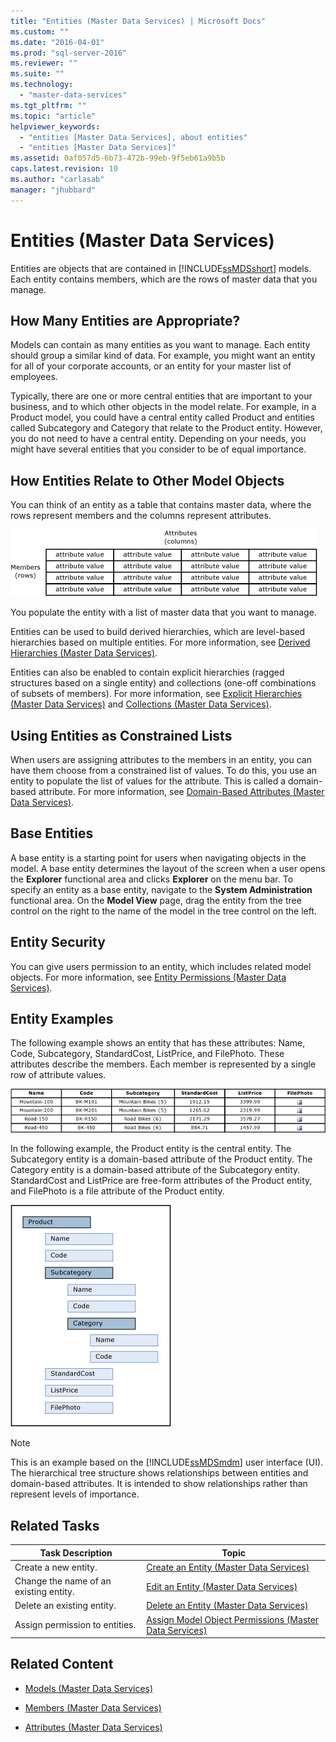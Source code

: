 ```yaml
---
title: "Entities (Master Data Services) | Microsoft Docs"
ms.custom: ""
ms.date: "2016-04-01"
ms.prod: "sql-server-2016"
ms.reviewer: ""
ms.suite: ""
ms.technology: 
  - "master-data-services"
ms.tgt_pltfrm: ""
ms.topic: "article"
helpviewer_keywords: 
  - "entities [Master Data Services], about entities"
  - "entities [Master Data Services]"
ms.assetid: 0af057d5-6b73-472b-99eb-9f5eb61a9b5b
caps.latest.revision: 10
ms.author: "carlasab"
manager: "jhubbard"
---
```

# Entities (Master Data Services)
  Entities are objects that are contained in [!INCLUDE[ssMDSshort](../a9notintoc/includes/ssmdsshort-md.md)] models. Each entity contains members, which are the rows of master data that you manage.  
  
## How Many Entities are Appropriate?  
 Models can contain as many entities as you want to manage. Each entity should group a similar kind of data. For example, you might want an entity for all of your corporate accounts, or an entity for your master list of employees.  
  
 Typically, there are one or more central entities that are important to your business, and to which other objects in the model relate. For example, in a Product model, you could have a central entity called Product and entities called Subcategory and Category that relate to the Product entity. However, you do not need to have a central entity. Depending on your needs, you might have several entities that you consider to be of equal importance.  
  
## How Entities Relate to Other Model Objects  
 You can think of an entity as a table that contains master data, where the rows represent members and the columns represent attributes.  
  
 ![Master Data Services Entity Represented as Table](../master-data-services/media/mds-conc-entity-table.gif "Master Data Services Entity Represented as Table")  
  
 You populate the entity with a list of master data that you want to manage.  
  
 Entities can be used to build derived hierarchies, which are level-based hierarchies based on multiple entities. For more information, see [Derived Hierarchies &#40;Master Data Services&#41;](../master-data-services/derived-hierarchies-master-data-services.md).  
  
 Entities can also be enabled to contain explicit hierarchies (ragged structures based on a single entity) and collections (one-off combinations of subsets of members). For more information, see [Explicit Hierarchies &#40;Master Data Services&#41;](../master-data-services/explicit-hierarchies-master-data-services.md) and [Collections &#40;Master Data Services&#41;](../master-data-services/collections-master-data-services.md).  
  
## Using Entities as Constrained Lists  
 When users are assigning attributes to the members in an entity, you can have them choose from a constrained list of values. To do this, you use an entity to populate the list of values for the attribute. This is called a domain-based attribute. For more information, see [Domain-Based Attributes &#40;Master Data Services&#41;](../master-data-services/domain-based-attributes-master-data-services.md).  
  
## Base Entities  
 A base entity is a starting point for users when navigating objects in the model. A base entity determines the layout of the screen when a user opens the **Explorer** functional area and clicks **Explorer** on the menu bar. To specify an entity as a base entity, navigate to the **System Administration** functional area. On the **Model View** page, drag the entity from the tree control on the right to the name of the model in the tree control on the left.  
  
## Entity Security  
 You can give users permission to an entity, which includes related model objects. For more information, see [Entity Permissions &#40;Master Data Services&#41;](../master-data-services/entity-permissions-master-data-services.md).  
  
## Entity Examples  
 The following example shows an entity that has these attributes: Name, Code, Subcategory, StandardCost, ListPrice, and FilePhoto. These attributes describe the members. Each member is represented by a single row of attribute values.  
  
 ![Bike Product Entity Table](../master-data-services/media/mds-conc-entity-table-w-data.gif "Bike Product Entity Table")  
  
 In the following example, the Product entity is the central entity. The Subcategory entity is a domain-based attribute of the Product entity. The Category entity is a domain-based attribute of the Subcategory entity. StandardCost and ListPrice are free-form attributes of the Product entity, and FilePhoto is a file attribute of the Product entity.  
  
 ![Product Entity Tree Structure](../master-data-services/media/mds-conc-entity-ui.gif "Product Entity Tree Structure")  
  
> [!NOTE]  
>  This is an example based on the [!INCLUDE[ssMDSmdm](../a9notintoc/includes/ssmdsmdm-md.md)] user interface (UI). The hierarchical tree structure shows relationships between entities and domain-based attributes. It is intended to show relationships rather than represent levels of importance.  
  
## Related Tasks  
  
|Task Description|Topic|  
|----------------------|-----------|  
|Create a new entity.|[Create an Entity &#40;Master Data Services&#41;](../master-data-services/create-an-entity-master-data-services.md)|  
|Change the name of an existing entity.|[Edit an Entity &#40;Master Data Services&#41;](../master-data-services/edit-an-entity-master-data-services.md)|  
|Delete an existing entity.|[Delete an Entity &#40;Master Data Services&#41;](../master-data-services/delete-an-entity-master-data-services.md)|  
|Assign permission to entities.|[Assign Model Object Permissions &#40;Master Data Services&#41;](../master-data-services/assign-model-object-permissions-master-data-services.md)|  
  
## Related Content  
  
-   [Models &#40;Master Data Services&#41;](../master-data-services/models-master-data-services.md)  
  
-   [Members &#40;Master Data Services&#41;](../master-data-services/members-master-data-services.md)  
  
-   [Attributes &#40;Master Data Services&#41;](../master-data-services/attributes-master-data-services.md)  
  
  